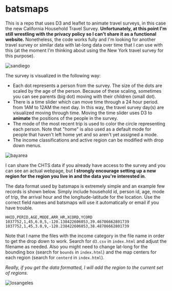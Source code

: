 batsmaps
========

This is a repo that uses D3 and leaflet to animate travel surveys, in this case the new California Household Travel Survey.  **Unfortunately, at this point I'm still wrestling with the privacy policy so I can't share it as a functional website.**  Nonetheless, the code works fully and I'm looking for another travel survey or similar data with lat-long data over time that I can use with this (at the moment I'm thinking about using the New York travel survey for this purpose).

![sandiego](https://raw.github.com/fscottfoti/batsmaps/master/images/sandiego.jpg)

The survey is visualized in the following way:

* Each dot represents a person from the survey.  The size of the dots are scaled by the age of the person.  Because of these scaling, sometimes you can see parents (big dot) moving with their children (small dot).
* There is a time slider which can move time through a 24 hour period. from 1AM to 12AM the next day.  In this way, the travel survey day(s) are visualized moving through time.  Moving the time slider uses D3 to **animate** the positions of the people in the survey.
* The mode of the most recent trip is used to color the circle representing each person.  Note that "home" is also used as a default mode for people that haven't left home yet and so aren't yet assigned a mode.
* The income classifications and active region can be modified with drop down menus.

![bayarea](https://raw.github.com/fscottfoti/batsmaps/master/images/bayarea.jpg)

I can share the CHTS data if you already have access to the survey and you can see an actual webpage, but **I strongly encourage setting up a new region for the region you live in and the data you're interested in**.

The data format used by batsmaps is extremely simple and an example few records is shown below.  Simply include household id, person id, age, mode of trip, the arrival hour and the longitude-latitude for the location.  Use the correct field names and batsmaps will use it automatically or email if you have trouble.  

```
HHID,PERID,AGE,MODE,ARR_HR,XCORD,YCORD
1037752,1,45,6.0,5,-120.138422606053,39.46786662801739
1037752,1,45,3.0,9,-120.238422606053,38.48786662801739
```

Note that I name the files with the income category in the file name in order to get the drop down to work.  Search for `d3.csv` in `index.html` and adjust the filename as needed.  Also you might need to change lat-long for the bounding box (search for `bounds` in `index.html`) and the map centers for each region (search for `centerd` in `index.html`).

_Really, if you get the data formatted, I will add the region to the current set of regions._

![losangeles](https://raw.github.com/fscottfoti/batsmaps/master/images/losangeles.jpg)
